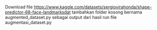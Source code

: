 Download file https://www.kaggle.com/datasets/sergiovirahonda/shape-predictor-68-face-landmarksdat
tambahkan folder kosong bernama augmented_dataset.py sebagai output dari hasil run file augmentasi_dataset.py
